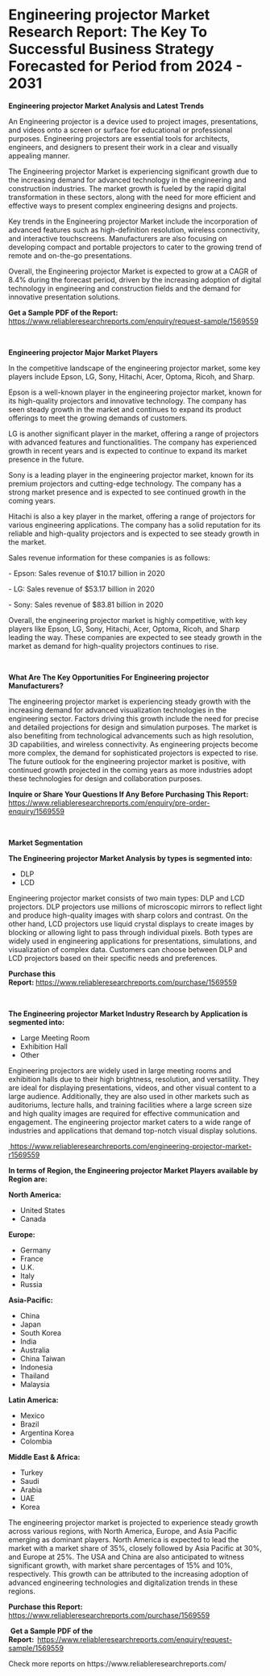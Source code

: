 <p><h1>Engineering projector Market Research Report: The Key To Successful Business Strategy Forecasted for Period from 2024 - 2031</h1></p><p><strong>Engineering projector Market Analysis and Latest Trends</strong></p>
<p><p>An Engineering projector is a device used to project images, presentations, and videos onto a screen or surface for educational or professional purposes. Engineering projectors are essential tools for architects, engineers, and designers to present their work in a clear and visually appealing manner.</p><p>The Engineering projector Market is experiencing significant growth due to the increasing demand for advanced technology in the engineering and construction industries. The market growth is fueled by the rapid digital transformation in these sectors, along with the need for more efficient and effective ways to present complex engineering designs and projects.</p><p>Key trends in the Engineering projector Market include the incorporation of advanced features such as high-definition resolution, wireless connectivity, and interactive touchscreens. Manufacturers are also focusing on developing compact and portable projectors to cater to the growing trend of remote and on-the-go presentations.</p><p>Overall, the Engineering projector Market is expected to grow at a CAGR of 8.4% during the forecast period, driven by the increasing adoption of digital technology in engineering and construction fields and the demand for innovative presentation solutions.</p></p>
<p><strong>Get a Sample PDF of the Report:&nbsp;</strong> <a href="https://www.reliableresearchreports.com/enquiry/request-sample/1569559">https://www.reliableresearchreports.com/enquiry/request-sample/1569559</a></p>
<p>&nbsp;</p>
<p><strong>Engineering projector Major Market Players</strong></p>
<p><p>In the competitive landscape of the engineering projector market, some key players include Epson, LG, Sony, Hitachi, Acer, Optoma, Ricoh, and Sharp. </p><p>Epson is a well-known player in the engineering projector market, known for its high-quality projectors and innovative technology. The company has seen steady growth in the market and continues to expand its product offerings to meet the growing demands of customers.</p><p>LG is another significant player in the market, offering a range of projectors with advanced features and functionalities. The company has experienced growth in recent years and is expected to continue to expand its market presence in the future.</p><p>Sony is a leading player in the engineering projector market, known for its premium projectors and cutting-edge technology. The company has a strong market presence and is expected to see continued growth in the coming years.</p><p>Hitachi is also a key player in the market, offering a range of projectors for various engineering applications. The company has a solid reputation for its reliable and high-quality projectors and is expected to see steady growth in the market.</p><p>Sales revenue information for these companies is as follows:</p><p>- Epson: Sales revenue of $10.17 billion in 2020</p><p>- LG: Sales revenue of $53.17 billion in 2020</p><p>- Sony: Sales revenue of $83.81 billion in 2020</p><p>Overall, the engineering projector market is highly competitive, with key players like Epson, LG, Sony, Hitachi, Acer, Optoma, Ricoh, and Sharp leading the way. These companies are expected to see steady growth in the market as demand for high-quality projectors continues to rise.</p></p>
<p>&nbsp;</p>
<p><strong>What Are The Key Opportunities For Engineering projector Manufacturers?</strong></p>
<p><p>The engineering projector market is experiencing steady growth with the increasing demand for advanced visualization technologies in the engineering sector. Factors driving this growth include the need for precise and detailed projections for design and simulation purposes. The market is also benefiting from technological advancements such as high resolution, 3D capabilities, and wireless connectivity. As engineering projects become more complex, the demand for sophisticated projectors is expected to rise. The future outlook for the engineering projector market is positive, with continued growth projected in the coming years as more industries adopt these technologies for design and collaboration purposes.</p></p>
<p><strong>Inquire or Share Your Questions If Any Before Purchasing This Report:</strong> <a href="https://www.reliableresearchreports.com/enquiry/pre-order-enquiry/1569559">https://www.reliableresearchreports.com/enquiry/pre-order-enquiry/1569559</a></p>
<p>&nbsp;</p>
<p><strong>Market Segmentation</strong></p>
<p><strong>The Engineering projector Market Analysis by types is segmented into:</strong></p>
<p><ul><li>DLP</li><li>LCD</li></ul></p>
<p><p>Engineering projector market consists of two main types: DLP and LCD projectors. DLP projectors use millions of microscopic mirrors to reflect light and produce high-quality images with sharp colors and contrast. On the other hand, LCD projectors use liquid crystal displays to create images by blocking or allowing light to pass through individual pixels. Both types are widely used in engineering applications for presentations, simulations, and visualization of complex data. Customers can choose between DLP and LCD projectors based on their specific needs and preferences.</p></p>
<p><strong>Purchase this Report:&nbsp;</strong><a href="https://www.reliableresearchreports.com/purchase/1569559">https://www.reliableresearchreports.com/purchase/1569559</a></p>
<p>&nbsp;</p>
<p><strong>The Engineering projector Market Industry Research by Application is segmented into:</strong></p>
<p><ul><li>Large Meeting Room</li><li>Exhibition Hall</li><li>Other</li></ul></p>
<p><p>Engineering projectors are widely used in large meeting rooms and exhibition halls due to their high brightness, resolution, and versatility. They are ideal for displaying presentations, videos, and other visual content to a large audience. Additionally, they are also used in other markets such as auditoriums, lecture halls, and training facilities where a large screen size and high quality images are required for effective communication and engagement. The engineering projector market caters to a wide range of industries and applications that demand top-notch visual display solutions.</p></p>
<p><a href="https://www.reliableresearchreports.com/engineering-projector-market-r1569559">&nbsp;https://www.reliableresearchreports.com/engineering-projector-market-r1569559</a></p>
<p><strong>In terms of Region, the Engineering projector Market Players available by Region are:</strong></p>
<p>
    <p> <strong> North America: </strong>
        <ul>
            <li>United States</li>
            <li>Canada</li>
        </ul>
        </p> 
    <p> <strong> Europe: </strong>
        <ul>
            <li>Germany</li>
            <li>France</li>
            <li>U.K.</li>
            <li>Italy</li>
            <li>Russia</li>
        </ul>
        </p> 
    <p> <strong> Asia-Pacific: </strong>
        <ul>
            <li>China</li>
            <li>Japan</li>
            <li>South Korea</li>
            <li>India</li>
            <li>Australia</li>
            <li>China Taiwan</li>
            <li>Indonesia</li>
            <li>Thailand</li>
            <li>Malaysia</li>
        </ul>
        </p> 
    <p> <strong> Latin America: </strong>
        <ul>
            <li>Mexico</li>
            <li>Brazil</li>
            <li>Argentina Korea</li>
            <li>Colombia</li>
        </ul>
        </p> 
    <p> <strong> Middle East & Africa: </strong>
        <ul>
            <li>Turkey</li>
            <li>Saudi</li>
            <li>Arabia</li>
            <li>UAE</li>
            <li>Korea</li>
        </ul>
    </p>
    </p>
<p><p>The engineering projector market is projected to experience steady growth across various regions, with North America, Europe, and Asia Pacific emerging as dominant players. North America is expected to lead the market with a market share of 35%, closely followed by Asia Pacific at 30%, and Europe at 25%. The USA and China are also anticipated to witness significant growth, with market share percentages of 15% and 10%, respectively. This growth can be attributed to the increasing adoption of advanced engineering technologies and digitalization trends in these regions.</p></p>
<p><strong>Purchase this Report: </strong><a href="https://www.reliableresearchreports.com/purchase/1569559">https://www.reliableresearchreports.com/purchase/1569559</a></p>
<p>&nbsp;<strong>Get a Sample PDF of the Report:&nbsp;&nbsp;</strong><a href="https://www.reliableresearchreports.com/enquiry/request-sample/1569559">https://www.reliableresearchreports.com/enquiry/request-sample/1569559</a></p>
<p><strong></strong></p>
<p>Check more reports on https://www.reliableresearchreports.com/</p>
